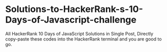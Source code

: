 # Solutions-to-HackerRank-s-10-Days-of-Javascript-challenge
All HackerRank 10 Days of JavaScript Solutions in Single Post, Directly copy-paste these codes into the HackerRank terminal and you are good to go.
